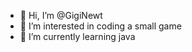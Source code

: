 - 👋 Hi, I’m @GigiNewt
- 👀 I’m interested in coding a small game 
- 🌱 I’m currently learning java



<!---
GigiNewt/GigiNewt is a ✨ special ✨ repository because its `README.md` (this file) appears on your GitHub profile.
You can click the Preview link to take a look at your changes.
--->
